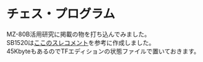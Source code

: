 # チェス・プログラム  
MZ-80B活用研究に掲載の物を打ち込んでみました。  
SB1520は[ここのスレコメント](http://winwin0424terra.seesaa.net/article/456982589.html)を参考に作成しました。  
45KbyteもあるのでTFエディションの状態ファイルで置いておきます。  


